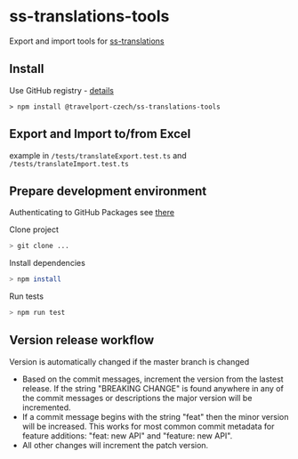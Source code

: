 # ss-translations-tools
Export and import tools for [ss-translations](https://github.com/Travelport-Czech/ss-translations)

## Install

Use GitHub registry - [details](https://help.github.com/en/github/managing-packages-with-github-packages/configuring-npm-for-use-with-github-packages#installing-a-package)

```
> npm install @travelport-czech/ss-translations-tools
```

## Export and Import to/from Excel
example in `/tests/translateExport.test.ts` and `/tests/translateImport.test.ts` 

## Prepare development environment

Authenticating to GitHub Packages
see [there](https://help.github.com/en/github/managing-packages-with-github-packages/configuring-npm-for-use-with-github-packages#authenticating-to-github-packages)

Clone project
```bash
> git clone ...
```
Install dependencies
```bash
> npm install
```
Run tests
```bash
> npm run test
```

## Version release workflow

Version is automatically changed if the master branch is changed

* Based on the commit messages, increment the version from the lastest release.
If the string "BREAKING CHANGE" is found anywhere in any of the commit messages or descriptions the major version will be incremented.
* If a commit message begins with the string "feat" then the minor version will be increased. This works for most common commit metadata for feature additions: "feat: new API" and "feature: new API".
* All other changes will increment the patch version.

